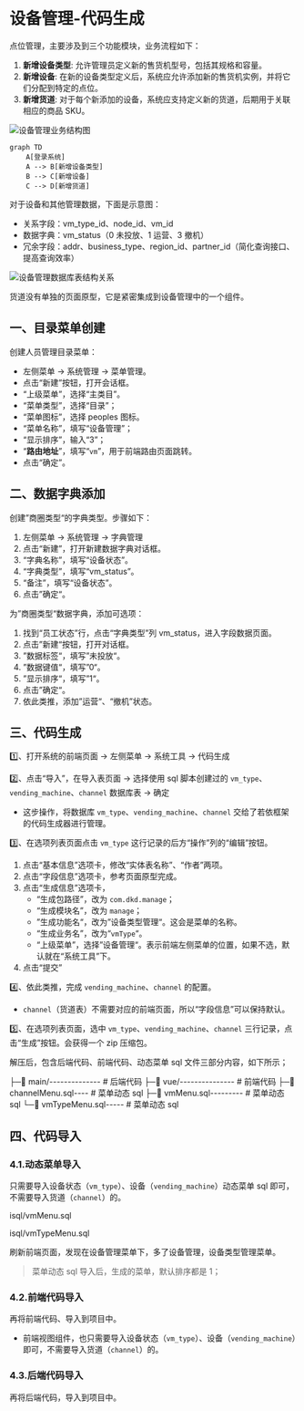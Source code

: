 # 设备管理-代码生成

点位管理，主要涉及到三个功能模块，业务流程如下：

1. **新增设备类型**: 允许管理员定义新的售货机型号，包括其规格和容量。
2. **新增设备**: 在新的设备类型定义后，系统应允许添加新的售货机实例，并将它们分配到特定的点位。
3. **新增货道**: 对于每个新添加的设备，系统应支持定义新的货道，后期用于关联相应的商品 SKU。

![设备管理业务结构图](/Users/zetian/workshop/project/dkd-parent/Note/NodeAssets/设备管理业务结构图.png)

```mermaid
graph TD
    A[登录系统]
    A --> B[新增设备类型]
    B --> C[新增设备]
    C --> D[新增货道]
```

对于设备和其他管理数据，下面是示意图：

- 关系字段：vm_type_id、node_id、vm_id
- 数据字典：vm_status（0 未投放、1 运营、3 撤机）
- 冗余字段：addr、business_type、region_id、partner_id（简化查询接口、提高查询效率）

![设备管理数据库表结构关系](/Users/zetian/workshop/project/dkd-parent/Note/NodeAssets/设备管理数据库表结构关系.png)

货道没有单独的页面原型，它是紧密集成到设备管理中的一个组件。

## 一、目录菜单创建

创建人员管理目录菜单：

- 左侧菜单 -> 系统管理 -> 菜单管理。
- 点击“新建”按钮，打开会话框。
- “上级菜单”，选择“主类目”。
- “菜单类型”，选择“目录”；
- “菜单图标”，选择 peoples 图标。
- “菜单名称”，填写“设备管理”；
- “显示排序”，输入“3”；
- “**路由地址**”，填写“`vm`”，用于前端路由页面跳转。
- 点击“确定”。

## 二、数据字典添加

创建”商圈类型“的字典类型。步骤如下：

1. 左侧菜单 -> 系统管理 -> 字典管理
2. 点击“新建”，打开新建数据字典对话框。
3. “字典名称”，填写“设备状态”。
4. “字典类型”，填写“vm_status”。
5. “备注”，填写“设备状态”。
6. 点击”确定“。

为”商圈类型“数据字典，添加可选项：

1. 找到“员工状态”行，点击“字典类型”列 vm_status，进入字段数据页面。
2. 点击”新建“按钮，打开对话框。
3. ”数据标签“，填写”未投放“。
4. ”数据键值“，填写”0“。
5. ”显示排序“，填写”1“。
6. 点击”确定“。
7. 依此类推，添加”运营“、“撤机”状态。

## 三、代码生成

1️⃣、打开系统的前端页面 -> 左侧菜单 -> 系统工具 -> 代码生成

2️⃣、点击“导入”，在导入表页面 -> 选择使用 sql 脚本创建过的 `vm_type`、`vending_machine`、`channel` 数据库表 -> 确定

- 这步操作，将数据库 `vm_type`、`vending_machine`、`channel` 交给了若依框架的代码生成器进行管理。

3️⃣、在选项列表页面点击 `vm_type` 这行记录的后方“操作”列的“编辑”按钮。

1. 点击“基本信息”选项卡，修改“实体表名称”、“作者”两项。
2. 点击“字段信息”选项卡，参考页面原型完成。
3. 点击“生成信息”选项卡，
   - “生成包路径”，改为 `com.dkd.manage`；
   - “生成模块名”，改为 `manage`；
   - ”生成功能名“，改为”设备类型管理“。这会是菜单的名称。
   - “生成业务名”，改为“`vmType`“。
   - “上级菜单”，选择”设备管理“。表示前端左侧菜单的位置，如果不选，默认就在“系统工具”下。
4. 点击“提交”

4️⃣、依此类推，完成 `vending_machine`、`channel` 的配置。

- `channel`（货道表）不需要对应的前端页面，所以“字段信息”可以保持默认。

5️⃣、在选项列表页面，选中  `vm_type`、`vending_machine`、`channel`  三行记录，点击“生成”按钮。会获得一个 zip 压缩包。

解压后，包含后端代码、前端代码、动态菜单 sql 文件三部分内容，如下所示；

├─📁 main/-------------- # 后端代码
├─📁 vue/--------------- # 前端代码
├─📄 channelMenu.sql---- # 菜单动态 sql
├─📄 vmMenu.sql--------- # 菜单动态 sql
└─📄 vmTypeMenu.sql----- # 菜单动态 sql

## 四、代码导入

### 4.1.动态菜单导入

只需要导入设备状态（`vm_type`）、设备（`vending_machine`）动态菜单 sql 即可，不需要导入货道（`channel`）的。

isql/vmMenu.sql

isql/vmTypeMenu.sql

刷新前端页面，发现在设备管理菜单下，多了设备管理，设备类型管理菜单。

> 菜单动态 sql 导入后，生成的菜单，默认排序都是 1；

### 4.2.前端代码导入

再将前端代码、导入到项目中。

- 前端视图组件，也只需要导入设备状态（`vm_type`）、设备（`vending_machine`）即可，不需要导入货道（`channel`）的。

### 4.3.后端代码导入

再将后端代码，导入到项目中。
